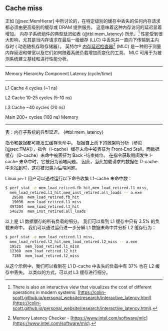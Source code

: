 ﻿---
typora-root-url: ..\..\img
---

## Cache miss

正如 [@sec:MemHierar] 中所讨论的，在特定级别的缓存中丢失的任何内存请求都必须由更高级别的缓存或 DRAM 提供服务。 这意味着这种内存访问的延迟显着增加。 内存子系统组件的典型延迟如表 {@tbl:mem_latency} 所示。[^1] 性能受到很大影响，尤其是当内存请求在最后一级缓存 (LLC) 中丢失并一直向下传输到主内存时 ( 动态随机存取存储器）。 英特尔® [内存延迟检查器](https://www.intel.com/software/mlc)[^2] (MLC) 是一种用于测量内存延迟和带宽以及它们如何随着系统负载增加而变化的工具。 MLC 可用于为被测系统建立基线和进行性能分析。

-------------------------------------------------
Memory Hierarchy Component   Latency (cycle/time)

--------------------------   --------------------
L1 Cache                     4 cycles (~1 ns)

L2 Cache                     10-25 cycles (5-10 ns)

L3 Cache                     ~40 cycles (20 ns)

Main                         200+ cycles (100 ns)
Memory

-------------------------------------------------

表：内存子系统的典型延迟。 {#tbl:mem_latency}

指令和数据都可能发生缓存未命中。 根据自上而下的微架构分析（参见 [@sec:TMA]），指令（I-cache）缓存未命中被表征为 Front-End Stall，而数据缓存（D-cache）未命中被表征为 Back -结束摊位。 在指令获取期间发生 I-cache 未命中时，它被归为前端问题。 因此，当此加载请求的数据在 D-cache 中未找到时，这将被归类为后端问题。

Linux `perf` 用户可以通过运行以下命令收集 L1-cache 未命中数：

```bash
$ perf stat -e mem_load_retired.fb_hit,mem_load_retired.l1_miss,
  mem_load_retired.l1_hit,mem_inst_retired.all_loads -- a.exe
   29580  mem_load_retired.fb_hit
   19036  mem_load_retired.l1_miss
  497204  mem_load_retired.l1_hit
  546230  mem_inst_retired.all_loads
```

以上是 L1 数据缓存的所有负载的细分。 我们可以看到 L1 缓存中只有 3.5% 的负载未命中。 我们可以通过运行进一步分解 L1 数据未命中并分析 L2 缓存行为：

```bash
$ perf stat -e mem_load_retired.l1_miss,
  mem_load_retired.l2_hit,mem_load_retired.l2_miss -- a.exe
  19521  mem_load_retired.l1_miss
  12360  mem_load_retired.l2_hit
   7188  mem_load_retired.l2_miss
```
从这个示例中，我们可以看到在 L1 D-cache 中丢失的负载中有 37% 也在 L2 缓存中丢失。 以类似的方式，可以对 L3 缓存进行细分。


[^1]: There is also an interactive view that visualizes the cost of different operations in modern systems: [https://colin-scott.github.io/personal_website/research/interactive_latency.html](https://colin-scott.github.io/personal_website/research/interactive_latency.html).
[^2]: Memory Latency Checker - [https://www.intel.com/software/mlc](https://www.intel.com/software/mlc).
